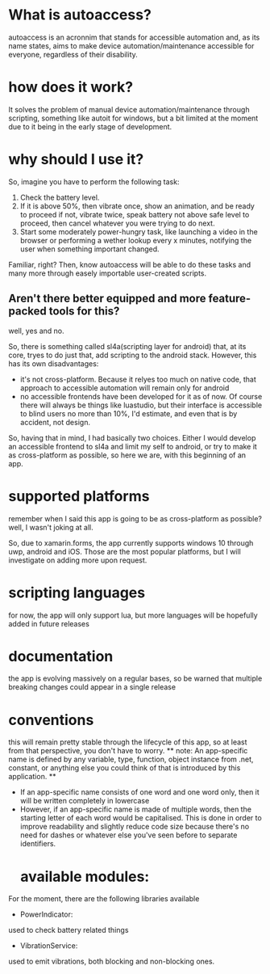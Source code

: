 # What is autoaccess?
autoaccess is an acronnim that stands for accessible automation and, as its name states, aims to make device automation/maintenance accessible for everyone, regardless of their disability.
# how does it work?
It solves the problem of manual device automation/maintenance through scripting, something like autoit for windows, but a bit limited at the moment due to it being in the early stage of development.
# why should I use it? 
So, imagine you have to perform the following task:
1. Check the battery level.
2. If it is above 50%, then vibrate once, show an animation, and be ready to proceed
if not, vibrate twice, speak battery not above safe level to proceed, then cancel whatever you were trying to do next.
3. Start some moderately power-hungry task, like launching a video in the browser or performing a wether lookup every x minutes, notifying the user when something important changed.

Familiar, right? Then, know autoaccess will be able to do these tasks and many more through easely importable user-created scripts.
## Aren't there better equipped and more feature-packed tools for this?
well, yes and no.

So, there is something called sl4a(scripting layer for android) that, at its core, tryes to do just that, add scripting to the android stack.
However, this has its own disadvantages:
* it's not cross-platform. Because it relyes too much on native code, that approach to accessible automation will remain only for android
* no accessible frontends have been developed for it as of now. Of course there will always be things like luastudio, but their interface is accessible to blind users no more than 10%, I'd estimate, and even that is by accident, not design.

So, having that in mind, I had basically two choices. Either I would develop an accessible frontend to sl4a and limit my self to android, or try to make it as cross-platform as possible, so here we are, with this beginning of an app.

# supported platforms
remember when I said this app is going to be as cross-platform as possible? well, I wasn't joking at all.

So, due to xamarin.forms, the app currently supports windows 10 through uwp, android and iOS.
Those are the most popular platforms, but I will investigate on adding more upon request.
# scripting languages
for now, the app will only support lua, but more languages will be hopefully added in future releases
# documentation
the app is evolving massively on a regular bases, so be warned that multiple breaking changes could appear in a single release
  # conventions
this will remain pretty stable through the lifecycle of this app, so at least from that perspective, you don't have to worry.
** note: An app-specific name is defined by any variable, type, function, object instance from .net, constant, or anything else you could think of that is introduced by this application. **
* If an app-specific name consists of one word and one word only, then it will be written completely in lowercase
* However, if an app-specific name is made of multiple words, then the starting letter of each word would be capitalised. This is done in order to improve readability and slightly reduce code size because there's no need for dashes or whatever else you've seen before to separate identifiers.
  # available modules:
For the moment, there are the following libraries available
* PowerIndicator:

used to check battery related things
* VibrationService:

used to emit vibrations, both blocking and non-blocking ones.

